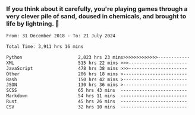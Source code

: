 ### If you think about it carefully, you're playing games through a very clever pile of sand, doused in chemicals, and brought to life by lightning.  👋


<!--START_SECTION:waka-->

```txt
From: 31 December 2018 - To: 21 July 2024

Total Time: 3,911 hrs 16 mins

Python                     2,023 hrs 23 mins>>>>>>>>>>>>>------------   51.74 %
XML                        515 hrs 22 mins >>>----------------------   13.18 %
JavaScript                 478 hrs 38 mins >>>----------------------   12.24 %
Other                      206 hrs 18 mins >------------------------   05.28 %
Bash                       150 hrs 42 mins >------------------------   03.85 %
JSON                       130 hrs 36 mins >------------------------   03.34 %
SCSS                       65 hrs 43 mins  -------------------------   01.68 %
Markdown                   54 hrs 11 mins  -------------------------   01.39 %
Rust                       45 hrs 26 mins  -------------------------   01.16 %
CSV                        32 hrs 10 mins  -------------------------   00.82 %
```

<!--END_SECTION:waka-->
